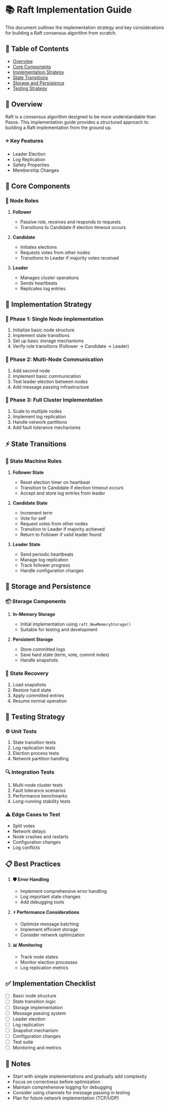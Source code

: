 # 📚 Raft Implementation Guide

This document outlines the implementation strategy and key considerations for building a Raft consensus algorithm from scratch.

## 📑 Table of Contents
- [Overview](#overview)
- [Core Components](#core-components)
- [Implementation Strategy](#implementation-strategy)
- [State Transitions](#state-transitions)
- [Storage and Persistence](#storage-and-persistence)
- [Testing Strategy](#testing-strategy)

## 🎯 Overview

Raft is a consensus algorithm designed to be more understandable than Paxos. This implementation guide provides a structured approach to building a Raft implementation from the ground up.

### ⭐ Key Features
- Leader Election
- Log Replication
- Safety Properties
- Membership Changes

## 🔧 Core Components

### 👥 Node Roles
1. **Follower**
   - Passive role, receives and responds to requests
   - Transitions to Candidate if election timeout occurs

2. **Candidate**
   - Initiates elections
   - Requests votes from other nodes
   - Transitions to Leader if majority votes received

3. **Leader**
   - Manages cluster operations
   - Sends heartbeats
   - Replicates log entries

## 🚀 Implementation Strategy

### 🔄 Phase 1: Single Node Implementation
1. Initialize basic node structure
2. Implement state transitions
3. Set up basic storage mechanisms
4. Verify role transitions (Follower → Candidate → Leader)

### 🔄 Phase 2: Multi-Node Communication
1. Add second node
2. Implement basic communication
3. Test leader election between nodes
4. Add message passing infrastructure

### 🔄 Phase 3: Full Cluster Implementation
1. Scale to multiple nodes
2. Implement log replication
3. Handle network partitions
4. Add fault tolerance mechanisms

## ⚡ State Transitions

### 🔄 State Machine Rules
1. **Follower State**
   - Reset election timer on heartbeat
   - Transition to Candidate if election timeout occurs
   - Accept and store log entries from leader

2. **Candidate State**
   - Increment term
   - Vote for self
   - Request votes from other nodes
   - Transition to Leader if majority achieved
   - Return to Follower if valid leader found

3. **Leader State**
   - Send periodic heartbeats
   - Manage log replication
   - Track follower progress
   - Handle configuration changes

## 💾 Storage and Persistence

### 📦 Storage Components
1. **In-Memory Storage**
   - Initial implementation using `raft.NewMemoryStorage()`
   - Suitable for testing and development

2. **Persistent Storage**
   - Store committed logs
   - Save hard state (term, vote, commit index)
   - Handle snapshots

### 🔄 State Recovery
1. Load snapshots
2. Restore hard state
3. Apply committed entries
4. Resume normal operation

## 🧪 Testing Strategy

### ⚙️ Unit Tests
1. State transition tests
2. Log replication tests
3. Election process tests
4. Network partition handling

### 🔍 Integration Tests
1. Multi-node cluster tests
2. Fault tolerance scenarios
3. Performance benchmarks
4. Long-running stability tests

### ⚠️ Edge Cases to Test
- Split votes
- Network delays
- Node crashes and restarts
- Configuration changes
- Log conflicts

## 📋 Best Practices

1. **🛡️ Error Handling**
   - Implement comprehensive error handling
   - Log important state changes
   - Add debugging tools

2. **⚡ Performance Considerations**
   - Optimize message batching
   - Implement efficient storage
   - Consider network optimization

3. **📊 Monitoring**
   - Track node states
   - Monitor election processes
   - Log replication metrics

## ✅ Implementation Checklist

- [ ] Basic node structure
- [ ] State transition logic
- [ ] Storage implementation
- [ ] Message passing system
- [ ] Leader election
- [ ] Log replication
- [ ] Snapshot mechanism
- [ ] Configuration changes
- [ ] Test suite
- [ ] Monitoring and metrics

## 📝 Notes

- Start with simple implementations and gradually add complexity
- Focus on correctness before optimization
- Maintain comprehensive logging for debugging
- Consider using channels for message passing in testing
- Plan for future network implementation (TCP/UDP)
